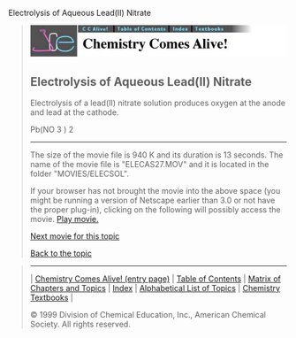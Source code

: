





 Electrolysis of Aqueous Lead(II) Nitrate
 



> ![Chemistry Comes Alive!](ccahead.gif)
> 
> 
> 
> 
> 
> 
> 
> 
> 
> ## Electrolysis of Aqueous Lead(II) Nitrate
> 
> 
> 
> 
> 
> 
> 
> 
>   
> 
> 
> 
> 
> 
>  Electrolysis of a lead(II) nitrate solution produces oxygen at the anode and 
lead at the cathode.
>  
> 
> 
> 
>  Pb(NO
>  3 
>  )
>  2 
> 
> 
> 
> 
> 
> 
> 
> 
> ---
> 
> 
>  The size of the movie file is 940 K and its duration is 13 seconds. 
The name of the movie file is "ELECAS27.MOV" 
and it is located in the folder "MOVIES/ELECSOL".
>  
> 
> 
> 
>  If your browser has not brought the movie into the above space
(you might be running a version of Netscape earlier than 3.0 or
not have the proper plug-in), clicking on the following will
possibly access the movie.
>  [Play movie.](../../MOVIES/ELECSOL/ELECAS27.MOV) 
> 
> 
> 
> 
> [Next movie for this topic](../../MVHTM/ELECSOL/ELECAS28.HTM) 
> 
> 
> 
> 
> 
> 
> 
> [Back to the topic](../../MAIN/ELECSOL/PAGE1.HTM)



> ---
> 
> 
>  |
>  [Chemistry Comes Alive! (entry page)](../../INDEX.HTM) 
>  |
>  [Table of Contents](../../CONTENTS.HTM) 
>  |
>  [Matrix of Chapters and Topics](../../MATRIX.HTM) 
>  |
>  [Index](../../WORDS.HTM) 
>  |
>  [Alphabetical List of Topics](../../ALPHATOP.HTM) 
>  |
>  [Chemistry Textbooks](../../BOOKS.HTM) 
>  |
>  
>  © 1999 Division of Chemical Education, Inc.,
American Chemical Society. All rights reserved.





